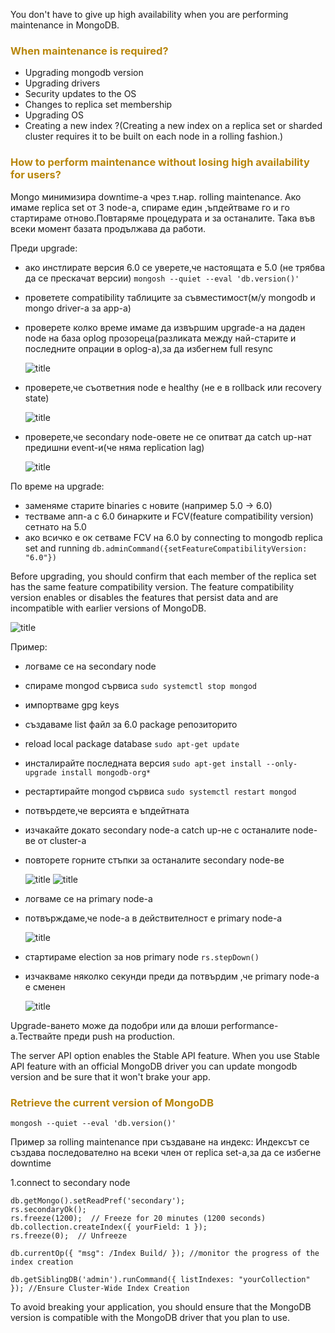 You don't have to give up high availability when you are performing maintenance in MongoDB.

### <span style="color:darkgoldenrod"> When maintenance is required?
   - Upgrading mongodb version
   - Upgrading drivers
   - Security updates to the OS
   - Changes to replica set membership
   - Upgrading OS
   - Creating a new index ?(Creating a new index on a replica set or sharded cluster requires it to be built on each node in a rolling fashion.)

### <span style="color:darkgoldenrod"> How to perform maintenance without losing high availability for users?
Mongo минимизира downtime-a чрез т.нар. rolling maintenance.
Ако имаме replica set от 3 node-a, спираме един ,ъпдейтваме го и го стартираме отново.Повтаряме процедурата и за останалите.
Така във всеки момент базата продължава да работи.

Преди upgrade:
- ако инстлирате версия 6.0 се уверете,че настоящата е 5.0 (не трябва да се прескачат версии)
```mongosh --quiet --eval 'db.version()'```
- проветете compatibility таблиците за съвместимост(м/у mongodb и mongo driver-a за app-a)
- проверете колко време имаме да извършим upgrade-a на даден node на база oplog прозореца(разликата между най-старите и последните опрации в oplog-a),за да избегнем full resync

  ![title](resources/findOutOplogWindow.png)
- проверете,че съответния node e healthy (не е в rollback или recovery state)

  ![title](resources/replicaSetMembersState.png)
- проверете,че secondary node-овете не се опитват да catch up-нат предишни event-и(че няма replication lag)

  ![title](resources/checkForReplicationLag.png)

По време на upgrade:
- заменяме старите binaries с новите (например 5.0 -> 6.0)
- тестваме апп-а с 6.0 бинарките и FCV(feature compatibility version) сетнато на 5.0
- ако всичко е ок сетваме FCV на 6.0 by connecting to mongodb replica set and running ```db.adminCommand({setFeatureCompatibilityVersion: "6.0"})```
 
Before upgrading, you should confirm that each member of the replica set has the same feature compatibility version. The feature compatibility version enables or disables the features that persist data and are incompatible with earlier versions of MongoDB.

![title](resources/setFcvVersion.png)

Пример:
- логваме се на secondary node 
- спираме mongod сървиса ```sudo systemctl stop mongod```
- импортваме gpg keys
- създаваме list файл за 6.0 package репозиторито
- reload local package database ```sudo apt-get update```
- инсталирайте последната версия ```sudo apt-get install --only-upgrade install mongodb-org*```
- рестартирайте mongod сървиса ```sudo systemctl restart mongod```
- потвърдете,че версията е ъпдейтната
- изчакайте докато secondary node-a catch up-не с останалите node-ве от cluster-a
- повторете горните стъпки за останалите secondary node-ве

  ![title](resources/upgradeMongo.png)
  ![title](resources/confirmVersionUpdate.png)
- логваме се на primary node-a
- потвърждаме,че node-a в действителност е primary node-a

  ![title](resources/upgradePrimaryNode1.png)
- стартираме election за нов primary node ```rs.stepDown()```
- изчакваме няколко секунди преди да потвърдим ,че primary node-a е сменен

  ![title](resources/upgradePrimaryNode2.png)

Upgrade-ването може да подобри или да влоши performance-a.Тествайте преди push на production.

The server API option enables the Stable API feature. When you use Stable API feature with an official MongoDB driver you can update mongodb version and be sure that it won't brake your app.

### <span style="color:darkgoldenrod">  Retrieve the current version of MongoDB
```mongosh --quiet --eval 'db.version()'```

Пример за rolling maintenance при създаване на индекс:
Индексът се създава последователно на всеки член от replica set-a,за да се избегне downtime

  1.connect to secondary node

    db.getMongo().setReadPref('secondary');
    rs.secondaryOk();
    rs.freeze(1200);  // Freeze for 20 minutes (1200 seconds)
    db.collection.createIndex({ yourField: 1 });
    rs.freeze(0);  // Unfreeze

    db.currentOp({ "msg": /Index Build/ }); //monitor the progress of the index creation

    db.getSiblingDB('admin').runCommand({ listIndexes: "yourCollection" }); //Ensure Cluster-Wide Index Creation

To avoid breaking your application, you should ensure that the MongoDB version is compatible with the MongoDB driver that you plan to use.




